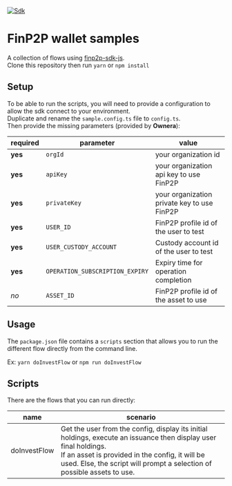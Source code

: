 [![Sdk](https://img.shields.io/badge/sdk%20version-v0.12.6-blue?style=for-the-badge&logo=npm)](https://www.npmjs.com/package/@owneraio/finp2p-sdk-js/v/0.12.6)

# FinP2P wallet samples
A collection of flows using [finp2p-sdk-js](https://www.npmjs.com/package/@owneraio/finp2p-sdk-js).  
Clone this repository then run `yarn` or `npm install`

## Setup
To be able to run the scripts, you will need to provide a configuration to allow the sdk connect to your environment.  
Duplicate and rename the `sample.config.ts` file to `config.ts`.  
Then provide the missing parameters (provided by **Ownera**):

| required | parameter                       | value                                       |
|----------|---------------------------------|---------------------------------------------|
| **yes**  | `orgId`                         | your organization id                        |
| **yes**  | `apiKey`                        | your organization api key to use FinP2P     |
| **yes**  | `privateKey`                    | your organization private key to use FinP2P |
| **yes**  | `USER_ID`                       | FinP2P profile id of the user to test       |
| **yes**  | `USER_CUSTODY_ACCOUNT`          | Custody account id of the user to test      |
| **yes**  | `OPERATION_SUBSCRIPTION_EXPIRY` | Expiry time for operation completion        |
| *no*     | `ASSET_ID`                      | FinP2P profile id of the asset to use       |

## Usage
The `package.json` file contains a `scripts` section that allows you to run the different flow directly from the command line.  

Ex: `yarn doInvestFlow` or `npm run doInvestFlow`

## Scripts
There are the flows that you can run directly:

| name         | scenario                                                                                                                                                                                                                                          |
|--------------|---------------------------------------------------------------------------------------------------------------------------------------------------------------------------------------------------------------------------------------------------|
| doInvestFlow | Get the user from the config, display its initial holdings, execute an issuance then display user final holdings.<br/>If an asset is provided in the config, it will be used. Else, the script will prompt a selection of possible assets to use. |
